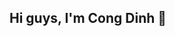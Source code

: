 ## Hi guys, I'm Cong Dinh 👋

<!--
**dinhpika/dinhpika** is a ✨ _special_ ✨ repository because its `README.md` (this file) appears on your GitHub profile.

# 💡 About Me 
🎓 Student in Computer Science at HCMUT - Bach Khoa, Ho Chi Minh City
☕ Currently focusing on Web Development at Java
⚙️ Future goal: Becoming a DevOps Engineer in the next 3–4 years
🚀 Passionate about performance optimization and the accuracy of solving problems

# 🛠 Skills and Tools
